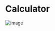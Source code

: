 # Calculator
![image](https://user-images.githubusercontent.com/63738680/184443412-e696bf3b-22fd-4c43-aac9-33b1611d1adc.png)
